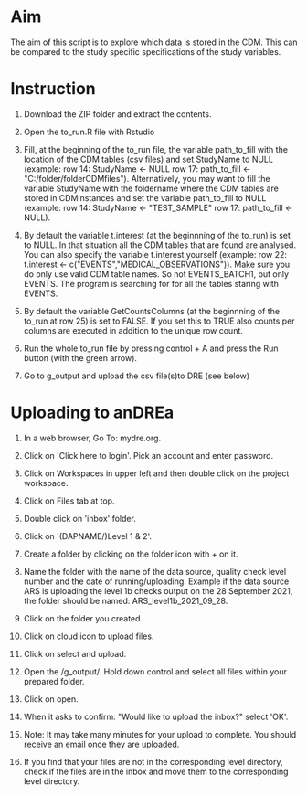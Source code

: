 # Aim
The aim of this script is to explore which data is stored in the CDM. This can be compared to the study specific specifications of the study variables.

# Instruction

1. Download the ZIP folder and extract the contents.

2. Open the to_run.R file with Rstudio

3. Fill, at the beginning of the to_run file, the variable path_to_fill with the location of the CDM tables (csv files) and set StudyName to NULL (example: row 14: StudyName <- NULL row 17: path_to_fill <- "C:/folder/folderCDMfiles"). Alternatively, you may want to fill the variable StudyName with the foldername where the CDM tables are stored in CDMinstances and set the variable path_to_fill to NULL (example: row 14: StudyName <- "TEST_SAMPLE" row 17: path_to_fill <- NULL).  

4. By default the variable t.interest (at the beginnning of the to_run) is set to NULL. In that situation all the CDM tables that are found are analysed. You can also specify the variable t.interest yourself (example: row 22: t.interest <- c("EVENTS","MEDICAL_OBSERVATIONS")). Make sure you do only use valid CDM table names. So not EVENTS_BATCH1, but only EVENTS. The program is searching for for all the tables staring with EVENTS.

5. By default the variable  GetCountsColumns (at the beginnning of the to_run at row 25) is set to FALSE. If you set this to TRUE also counts per columns are executed in addition to the unique row count.

6. Run the whole to_run file by pressing control + A and press the Run button (with the green arrow).

7. Go to g_output and upload the csv file(s)to DRE (see below)


# Uploading to anDREa

1.	In a web browser, Go To: mydre.org.

2.	Click on 'Click here to login'. Pick an account and enter password.

3.	Click on Workspaces in upper left and then double click on the project workspace.

4.	Click on Files tab at top.

5.	Double click on 'inbox' folder.

6.	Click on '(DAPNAME/)Level 1 & 2'.

7.	Create a folder by clicking on the folder icon with + on it.

8.	Name the folder with the name of the data source, quality check level number and the date of running/uploading. Example if the data source ARS is uploading the level 1b checks output on the 28 September 2021, the folder should be named: ARS_level1b_2021_09_28.

9.	Click on the folder you created.

10.	Click on cloud icon to upload files.

11.	Click on select and upload.

12.	Open the /g_output/. Hold down control and select all files within your prepared folder.

13.	Click on open.

14.	When it asks to confirm: "Would like to upload the inbox?" select 'OK'.

15.	Note: It may take many minutes for your upload to complete. You should receive an email once they are uploaded.

16.	If you find that your files are not in the corresponding level directory, check if the files are in the inbox and move them to the corresponding level directory.

